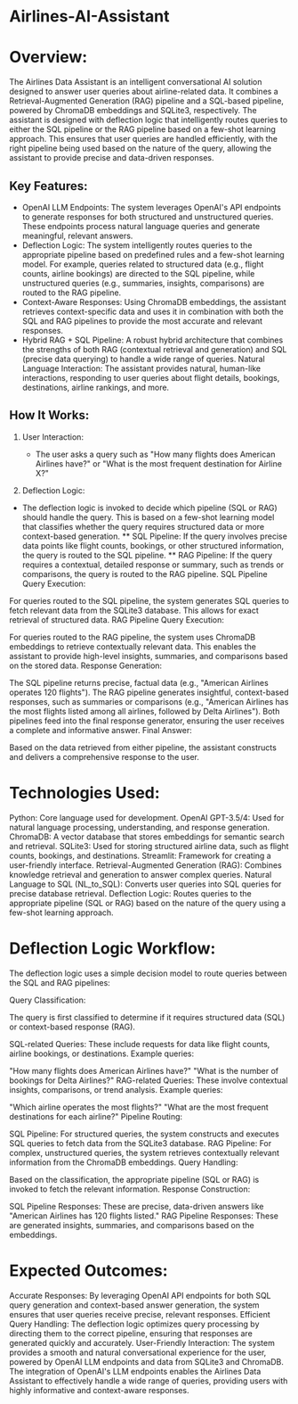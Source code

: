 # Airlines-AI-Assistant
# Overview:
The Airlines Data Assistant is an intelligent conversational AI solution designed to answer user queries about airline-related data. It combines a Retrieval-Augmented Generation (RAG) pipeline and a SQL-based pipeline, powered by ChromaDB embeddings and SQLite3, respectively. The assistant is designed with deflection logic that intelligently routes queries to either the SQL pipeline or the RAG pipeline based on a few-shot learning approach. This ensures that user queries are handled efficiently, with the right pipeline being used based on the nature of the query, allowing the assistant to provide precise and data-driven responses.

## Key Features:

* OpenAI LLM Endpoints: The system leverages OpenAI's API endpoints to generate responses for both structured and unstructured queries. These endpoints process natural language queries and generate meaningful,   relevant answers.
* Deflection Logic: The system intelligently routes queries to the appropriate pipeline based on predefined rules and a few-shot learning model. For example, queries related to structured data (e.g., flight counts, airline bookings) are directed to the SQL pipeline, while unstructured queries (e.g., summaries, insights, comparisons) are routed to the RAG pipeline.
* Context-Aware Responses: Using ChromaDB embeddings, the assistant retrieves context-specific data and uses it in combination with both the SQL and RAG pipelines to provide the most accurate and relevant responses.
* Hybrid RAG + SQL Pipeline: A robust hybrid architecture that combines the strengths of both RAG (contextual retrieval and generation) and SQL (precise data querying) to handle a wide range of queries.
Natural Language Interaction: The assistant provides natural, human-like interactions, responding to user queries about flight details, bookings, destinations, airline rankings, and more.


## How It Works:
1. User Interaction:
   * The user asks a query such as "How many flights does American Airlines have?" or "What is the most frequent destination for Airline X?"
  
2. Deflection Logic:
* The deflection logic is invoked to decide which pipeline (SQL or RAG) should handle the query. This is based on a few-shot learning model that classifies whether the query requires structured data or more context-based generation.
** SQL Pipeline: If the query involves precise data points like flight counts, bookings, or other structured information, the query is routed to the SQL pipeline.
** RAG Pipeline: If the query requires a contextual, detailed response or summary, such as trends or comparisons, the query is routed to the RAG pipeline.
SQL Pipeline Query Execution:

For queries routed to the SQL pipeline, the system generates SQL queries to fetch relevant data from the SQLite3 database. This allows for exact retrieval of structured data.
RAG Pipeline Query Execution:

For queries routed to the RAG pipeline, the system uses ChromaDB embeddings to retrieve contextually relevant data. This enables the assistant to provide high-level insights, summaries, and comparisons based on the stored data.
Response Generation:

The SQL pipeline returns precise, factual data (e.g., "American Airlines operates 120 flights").
The RAG pipeline generates insightful, context-based responses, such as summaries or comparisons (e.g., "American Airlines has the most flights listed among all airlines, followed by Delta Airlines").
Both pipelines feed into the final response generator, ensuring the user receives a complete and informative answer.
Final Answer:

Based on the data retrieved from either pipeline, the assistant constructs and delivers a comprehensive response to the user.


# Technologies Used:
Python: Core language used for development.
OpenAI GPT-3.5/4: Used for natural language processing, understanding, and response generation.
ChromaDB: A vector database that stores embeddings for semantic search and retrieval.
SQLite3: Used for storing structured airline data, such as flight counts, bookings, and destinations.
Streamlit: Framework for creating a user-friendly interface.
Retrieval-Augmented Generation (RAG): Combines knowledge retrieval and generation to answer complex queries.
Natural Language to SQL (NL_to_SQL): Converts user queries into SQL queries for precise database retrieval.
Deflection Logic: Routes queries to the appropriate pipeline (SQL or RAG) based on the nature of the query using a few-shot learning approach.

# Deflection Logic Workflow:
The deflection logic uses a simple decision model to route queries between the SQL and RAG pipelines:

Query Classification:

The query is first classified to determine if it requires structured data (SQL) or context-based response (RAG).

SQL-related Queries: These include requests for data like flight counts, airline bookings, or destinations. Example queries:

"How many flights does American Airlines have?"
"What is the number of bookings for Delta Airlines?"
RAG-related Queries: These involve contextual insights, comparisons, or trend analysis. Example queries:

"Which airline operates the most flights?"
"What are the most frequent destinations for each airline?"
Pipeline Routing:

SQL Pipeline: For structured queries, the system constructs and executes SQL queries to fetch data from the SQLite3 database.
RAG Pipeline: For complex, unstructured queries, the system retrieves contextually relevant information from the ChromaDB embeddings.
Query Handling:

Based on the classification, the appropriate pipeline (SQL or RAG) is invoked to fetch the relevant information.
Response Construction:

SQL Pipeline Responses: These are precise, data-driven answers like "American Airlines has 120 flights listed."
RAG Pipeline Responses: These are generated insights, summaries, and comparisons based on the embeddings.

# Expected Outcomes:
Accurate Responses: By leveraging OpenAI API endpoints for both SQL query generation and context-based answer generation, the system ensures that user queries receive precise, relevant responses.
Efficient Query Handling: The deflection logic optimizes query processing by directing them to the correct pipeline, ensuring that responses are generated quickly and accurately.
User-Friendly Interaction: The system provides a smooth and natural conversational experience for the user, powered by OpenAI LLM endpoints and data from SQLite3 and ChromaDB.
The integration of OpenAI's LLM endpoints enables the Airlines Data Assistant to effectively handle a wide range of queries, providing users with highly informative and context-aware responses.

